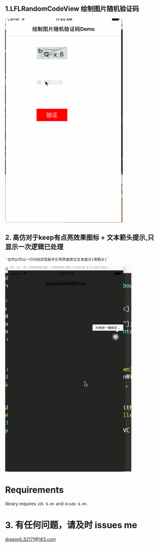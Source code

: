 

## 1.LFLRandomCodeView 绘制图片随机验证码
![效果图](./LFLRandomCodeView/1.gif)
## 2. 高仿对于keep有点亮效果图标 + 文本箭头提示,只显示一次逻辑已处理 
	`也可以可以一行代码实现新手引导界面常见文本提示(带箭头)`
![效果图](./KeepGuide/1.gif)    
	
	

Requirements
==============
library requires `iOS 6.0+` and `Xcode 6.0+`.

# 3. 有任何问题，请及时 issues me 
 <dragonli_52171@163.com>   